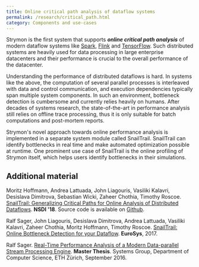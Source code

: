 ```yaml
---
title: Online critical path analysis of dataflow systems
permalink: /research/critical_path.html
category: Components and use-cases
---
```


Strymon is the first system that supports ***online critical path analysis*** of modern dataflow systems like [Spark](https://spark.apache.org/), [Flink](https://flink.apache.org/) and  [TensorFlow](https://www.tensorflow.org/). Such distributed systems are heavily used for data processing in large enterprise datacenters and their performance is crucial to the overall performance of the datacenter.

Understanding the performance of distributed dataflows is hard. In systems like the above, the  computation  of  several  parallel  processes  is
interleaved  with  data  and  control  communication,  and  execution dependencies typically span multiple system components.  In  such  an  environment,  bottleneck  detection  is cumbersome and currently relies heavily on humans. 
After decades of systems research, the state-of-the-art in performance analysis still relies on offline trace processing, thus
it is only suitable for batch computations and post-mortem reports.  

Strymon's novel approach towards online performance analysis is implemented in a separate system module called SnailTrail. SnailTrail can identify bottlenecks in real time and make automated optimization possible at runtime. One prominent use case of SnailTrail is the online profiling of Strymon itself, which helps users identify bottlenecks in their simulations. 


## Additional material


Moritz Hoffmann, Andrea Lattuada, John Liagouris, Vasiliki Kalavri, Desislava Dimitrova, Sebastian Wicki, Zaheer Chothia, Timothy Roscoe. [SnailTrail: Generalizing Critical Paths for Online Analysis of Distributed Dataflows](/assets/pdf/nsdi18-hoffmann.pdf). **NSDI '18**. Source code is available on [Github](https://github.com/strymon-system/snailtrail).

Ralf Sager, John Liagouris, Desislava Dimitrova, Andrea Lattuada, Vasiliki Kalavri, Zaheer Chothia, Moritz Hoffmann, Timothy Roscoe. [SnailTrail: Online Bottleneck Detection for your Dataflow](https://eurosys2017.github.io/assets/data/posters/poster13-Sager.pdf). **EuroSys**, 2017. 

Ralf Sager. [Real-Time Performance Analysis of a Modern Data-parallel Stream Processing Engine](/assets/pdf/timely_cpath_thesis.pdf). **Master Thesis**. Systems Group, Department of Computer Science, ETH Zürich, September 2016. 

